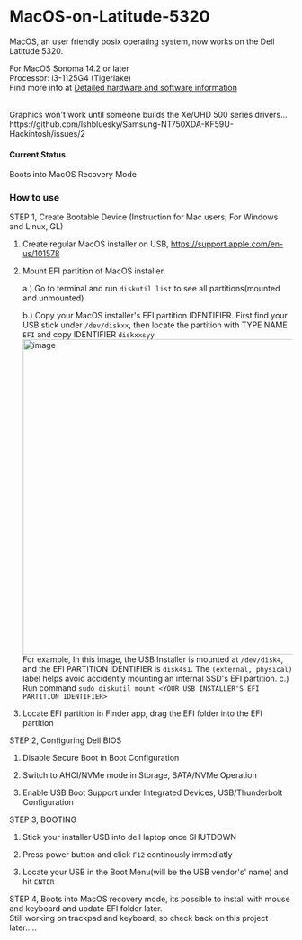 # MacOS-on-Latitude-5320
MacOS, an user friendly posix operating system, now works on the Dell Latitude 5320. 

For MacOS Sonoma 14.2 or later<br>
Processor: i3-1125G4 (Tigerlake)<br>
Find more info at [Detailed hardware and software information](SPECIFICATIONS.md)

<br>
Graphics won't work until someone builds the Xe/UHD 500 series drivers...<br>
https://github.com/lshbluesky/Samsung-NT750XDA-KF59U-Hackintosh/issues/2

<h4>Current Status</h4>
Boots into MacOS Recovery Mode 

<h3>How to use</h3>

STEP 1, Create Bootable Device (Instruction for Mac users; For Windows and Linux, GL)

1. Create regular MacOS installer on USB, https://support.apple.com/en-us/101578

2. Mount EFI partition of MacOS installer.

    a.) Go to terminal and run `diskutil list` to see all partitions(mounted and unmounted)
    
    b.) Copy your MacOS installer's EFI partition IDENTIFIER. First find your USB stick under `/dev/diskxx`, then locate the partition with TYPE NAME `EFI` and copy IDENTIFIER `diskxxsyy`
   <br>
        <img width="561" alt="image" src="https://github.com/alders-lakes/MacOS-on-Latitude-5320/assets/101434885/cd760e55-6e8d-4cca-98d9-4b1e3f886ab6">
        <br>
        For example, In this image, the USB Installer is mounted at `/dev/disk4`, and the EFI PARTITION IDENTIFIER is `disk4s1`. The `(external, physical)` label helps avoid accidently mounting an internal SSD's EFI partition.
    c.) Run command `sudo diskutil mount <YOUR USB INSTALLER'S EFI PARTITION IDENTIFIER>`
    
4. Locate EFI partition in Finder app, drag the EFI folder into the EFI partition

STEP 2, Configuring Dell BIOS

1. Disable Secure Boot in Boot Configuration

2. Switch to AHCI/NVMe mode in Storage, SATA/NVMe Operation

3. Enable USB Boot Support under Integrated Devices, USB/Thunderbolt Configuration

STEP 3, BOOTING

1. Stick your installer USB into dell laptop once SHUTDOWN

2. Press power button and click `F12` continously immediatly

3. Locate your USB in the Boot Menu(will be the USB vendor's' name) and hit `ENTER`
    
    
STEP 4,
 Boots into MacOS recovery mode, its possible to install with mouse and keyboard and update EFI folder later. <br>
 Still working on trackpad and keyboard, so check back on this project later.....
     
    
    
